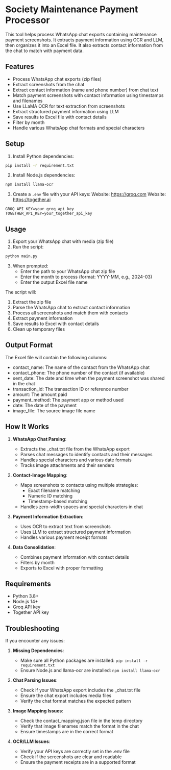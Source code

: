 # Society Maintenance Payment Processor

This tool helps process WhatsApp chat exports containing maintenance payment screenshots. It extracts payment information using OCR and LLM, then organizes it into an Excel file. It also extracts contact information from the chat to match with payment data.

## Features

- Process WhatsApp chat exports (zip files)
- Extract screenshots from the chat
- Extract contact information (name and phone number) from chat text
- Match payment screenshots with contact information using timestamps and filenames
- Use LLaMA OCR for text extraction from screenshots
- Extract structured payment information using LLM
- Save results to Excel file with contact details
- Filter by month
- Handle various WhatsApp chat formats and special characters

## Setup

1. Install Python dependencies:
```bash
pip install -r requirement.txt
```

2. Install Node.js dependencies:
```bash
npm install llama-ocr
```

3. Create a `.env` file with your API keys:
Website: https://groq.com
Website: https://together.ai
```
GROQ_API_KEY=your_groq_api_key
TOGETHER_API_KEY=your_together_api_key
```

## Usage

1. Export your WhatsApp chat with media (zip file)
2. Run the script:
```bash
python main.py
```

3. When prompted:
   - Enter the path to your WhatsApp chat zip file
   - Enter the month to process (format: YYYY-MM, e.g., 2024-03)
   - Enter the output Excel file name

The script will:
1. Extract the zip file
2. Parse the WhatsApp chat to extract contact information
3. Process all screenshots and match them with contacts
4. Extract payment information
5. Save results to Excel with contact details
6. Clean up temporary files

## Output Format

The Excel file will contain the following columns:
- contact_name: The name of the contact from the WhatsApp chat
- contact_phone: The phone number of the contact (if available)
- sent_date: The date and time when the payment screenshot was shared in the chat
- transaction_id: The transaction ID or reference number
- amount: The amount paid
- payment_method: The payment app or method used
- date: The date of the payment
- image_file: The source image file name

## How It Works

1. **WhatsApp Chat Parsing**: 
   - Extracts the _chat.txt file from the WhatsApp export
   - Parses chat messages to identify contacts and their messages
   - Handles special characters and various date formats
   - Tracks image attachments and their senders

2. **Contact-Image Mapping**: 
   - Maps screenshots to contacts using multiple strategies:
     - Exact filename matching
     - Numeric ID matching
     - Timestamp-based matching
   - Handles zero-width spaces and special characters in chat

3. **Payment Information Extraction**: 
   - Uses OCR to extract text from screenshots
   - Uses LLM to extract structured payment information
   - Handles various payment receipt formats

4. **Data Consolidation**: 
   - Combines payment information with contact details
   - Filters by month
   - Exports to Excel with proper formatting

## Requirements

- Python 3.8+
- Node.js 14+
- Groq API key
- Together API key

## Troubleshooting

If you encounter any issues:

1. **Missing Dependencies**:
   - Make sure all Python packages are installed: `pip install -r requirement.txt`
   - Ensure Node.js and llama-ocr are installed: `npm install llama-ocr`

2. **Chat Parsing Issues**:
   - Check if your WhatsApp export includes the _chat.txt file
   - Ensure the chat export includes media files
   - Verify the chat format matches the expected pattern

3. **Image Mapping Issues**:
   - Check the contact_mapping.json file in the temp directory
   - Verify that image filenames match the format in the chat
   - Ensure timestamps are in the correct format

4. **OCR/LLM Issues**:
   - Verify your API keys are correctly set in the .env file
   - Check if the screenshots are clear and readable
   - Ensure the payment receipts are in a supported format